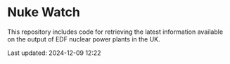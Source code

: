 # Nuke Watch

This repository includes code for retrieving the latest information available on the output of EDF nuclear power plants in the UK.

Last updated: 2024-12-09 12:22